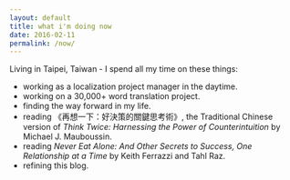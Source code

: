 ```yaml
---
layout: default
title: what i'm doing now
date: 2016-02-11
permalink: /now/
---
```

Living in Taipei, Taiwan - I spend all my time on these things:
<ul class="dashed">
  <li>working as a localization project manager in the daytime.</li>
  <li>working on a 30,000+ word translation project.</li>
  <li>finding the way forward in my life.</li>
  <li>reading 《再想一下：好決策的關鍵思考術》, the Traditional Chinese version of <i>Think Twice: Harnessing the Power of Counterintuition</i> by Michael J. Mauboussin.</li>
  <li>reading <i>Never Eat Alone: And Other Secrets to Success, One Relationship at a Time</i> by Keith Ferrazzi and Tahl Raz.</li>
  <li>refining this blog.</li>
</ul>
